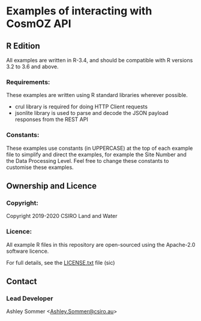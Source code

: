 # Examples of interacting with CosmOZ API
## R Edition

All examples are written in R-3.4, and should be compatible with R versions 3.2 to 3.6 and above.

### Requirements:
These examples are written using R standard libraries wherever possible.

* crul library is required for doing HTTP Client requests
* jsonlite library is used to parse and decode the JSON payload responses from the REST API

### Constants:
These examples use constants (in UPPERCASE) at the top of each example file to simplify and direct the examples,
for example the Site Number and the Data Processing Level. Feel free to change these constants to customise
these examples.

## Ownership and Licence

### Copyright:
Copyright 2019-2020 CSIRO Land and Water

### Licence:
All example R files in this repository are open-sourced using the Apache-2.0 software licence.

For full details, see the [LICENSE.txt](./LICENSE.txt) file (sic)

## Contact

### Lead Developer
Ashley Sommer <[Ashley.Sommer@csiro.au](mailto:Ashley.Sommer@csiro.au)>

